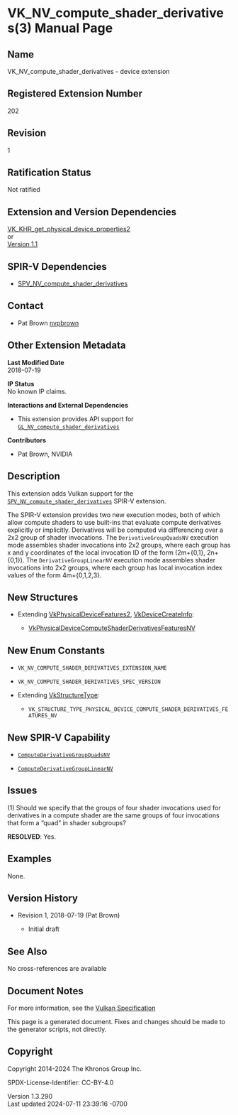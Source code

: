 # VK_NV_compute_shader_derivatives(3) Manual Page

## Name

VK_NV_compute_shader_derivatives - device extension



## <a href="#_registered_extension_number" class="anchor"></a>Registered Extension Number

202

## <a href="#_revision" class="anchor"></a>Revision

1

## <a href="#_ratification_status" class="anchor"></a>Ratification Status

Not ratified

## <a href="#_extension_and_version_dependencies" class="anchor"></a>Extension and Version Dependencies

[VK_KHR_get_physical_device_properties2](https://registry.khronos.org/vulkan/specs/1.3-extensions/man/html/VK_KHR_get_physical_device_properties2.html)  
or  
[Version 1.1](#versions-1.1)  

## <a href="#_spir_v_dependencies" class="anchor"></a>SPIR-V Dependencies

- [SPV_NV_compute_shader_derivatives](https://htmlpreview.github.io/?https://github.com/KhronosGroup/SPIRV-Registry/blob/main/extensions/NV/SPV_NV_compute_shader_derivatives.html)

## <a href="#_contact" class="anchor"></a>Contact

- Pat Brown <a
  href="https://github.com/KhronosGroup/Vulkan-Docs/issues/new?body=%5BVK_NV_compute_shader_derivatives%5D%20@nvpbrown%0A*Here%20describe%20the%20issue%20or%20question%20you%20have%20about%20the%20VK_NV_compute_shader_derivatives%20extension*"
  target="_blank" rel="nofollow noopener"><em></em>nvpbrown</a>

## <a href="#_other_extension_metadata" class="anchor"></a>Other Extension Metadata

**Last Modified Date**  
2018-07-19

**IP Status**  
No known IP claims.

**Interactions and External Dependencies**  
- This extension provides API support for
  [`GL_NV_compute_shader_derivatives`](https://github.com/KhronosGroup/GLSL/blob/main/extensions/nv/GLSL_NV_compute_shader_derivatives.txt)

**Contributors**  
- Pat Brown, NVIDIA

## <a href="#_description" class="anchor"></a>Description

This extension adds Vulkan support for the
[`SPV_NV_compute_shader_derivatives`](https://htmlpreview.github.io/?https://github.com/KhronosGroup/SPIRV-Registry/blob/main/extensions/NV/SPV_NV_compute_shader_derivatives.html)
SPIR-V extension.

The SPIR-V extension provides two new execution modes, both of which
allow compute shaders to use built-ins that evaluate compute derivatives
explicitly or implicitly. Derivatives will be computed via differencing
over a 2x2 group of shader invocations. The `DerivativeGroupQuadsNV`
execution mode assembles shader invocations into 2x2 groups, where each
group has x and y coordinates of the local invocation ID of the form
(2m+{0,1}, 2n+{0,1}). The `DerivativeGroupLinearNV` execution mode
assembles shader invocations into 2x2 groups, where each group has local
invocation index values of the form 4m+{0,1,2,3}.

## <a href="#_new_structures" class="anchor"></a>New Structures

- Extending [VkPhysicalDeviceFeatures2](https://registry.khronos.org/vulkan/specs/1.3-extensions/man/html/VkPhysicalDeviceFeatures2.html),
  [VkDeviceCreateInfo](https://registry.khronos.org/vulkan/specs/1.3-extensions/man/html/VkDeviceCreateInfo.html):

  - [VkPhysicalDeviceComputeShaderDerivativesFeaturesNV](https://registry.khronos.org/vulkan/specs/1.3-extensions/man/html/VkPhysicalDeviceComputeShaderDerivativesFeaturesNV.html)

## <a href="#_new_enum_constants" class="anchor"></a>New Enum Constants

- `VK_NV_COMPUTE_SHADER_DERIVATIVES_EXTENSION_NAME`

- `VK_NV_COMPUTE_SHADER_DERIVATIVES_SPEC_VERSION`

- Extending [VkStructureType](https://registry.khronos.org/vulkan/specs/1.3-extensions/man/html/VkStructureType.html):

  - `VK_STRUCTURE_TYPE_PHYSICAL_DEVICE_COMPUTE_SHADER_DERIVATIVES_FEATURES_NV`

## <a href="#_new_spir_v_capability" class="anchor"></a>New SPIR-V Capability

- <a
  href="https://registry.khronos.org/vulkan/specs/1.3-extensions/html/vkspec.html#spirvenv-capabilities-table-ComputeDerivativeGroupQuadsNV"
  target="_blank"
  rel="noopener"><code>ComputeDerivativeGroupQuadsNV</code></a>

- <a
  href="https://registry.khronos.org/vulkan/specs/1.3-extensions/html/vkspec.html#spirvenv-capabilities-table-ComputeDerivativeGroupLinearNV"
  target="_blank"
  rel="noopener"><code>ComputeDerivativeGroupLinearNV</code></a>

## <a href="#_issues" class="anchor"></a>Issues

\(1\) Should we specify that the groups of four shader invocations used
for derivatives in a compute shader are the same groups of four
invocations that form a “quad” in shader subgroups?

**RESOLVED**: Yes.

## <a href="#_examples" class="anchor"></a>Examples

None.

## <a href="#_version_history" class="anchor"></a>Version History

- Revision 1, 2018-07-19 (Pat Brown)

  - Initial draft

## <a href="#_see_also" class="anchor"></a>See Also

No cross-references are available

## <a href="#_document_notes" class="anchor"></a>Document Notes

For more information, see the <a
href="https://registry.khronos.org/vulkan/specs/1.3-extensions/html/vkspec.html#VK_NV_compute_shader_derivatives"
target="_blank" rel="noopener">Vulkan Specification</a>

This page is a generated document. Fixes and changes should be made to
the generator scripts, not directly.

## <a href="#_copyright" class="anchor"></a>Copyright

Copyright 2014-2024 The Khronos Group Inc.

SPDX-License-Identifier: CC-BY-4.0

Version 1.3.290  
Last updated 2024-07-11 23:39:16 -0700
